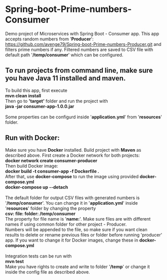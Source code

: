 # Spring-boot-Prime-numbers-Consumer
Demo project of Microservices with Spring Boot - Consumer app. This app accepts random numbers from '**Producer**': https://github.com/avenge79/Spring-boot-Prime-numbers-Producer.git and filters prime numbers if any. Filtered numbers are saved to CSV file with default path '**/temp/consumer**' which can be configured.

## To run projects from command line, make sure you have Java 11 installed and maven. <br/>
To build this app, first execute<br/>
**mvn clean install**<br/>
Then go to **'target'** folder and run the project with<br/>
**java -jar consumer-app-1.0.0.jar**<br/>
<br/>
Some properties can be configurd inside '**application.yml**' from '**resources**' folder.

## Run with Docker:<br/>
Make sure you have **Docker** installed. Build project with **Maven** as described above. First create a Docker network for both projects:<br/>
**docker network create consumer-producer**<br/>
Then build Docker image:<br/>
**docker build -t consumer-app -f Dockerfile .**<br/>
After that, use **docker-compose** to run the image using provided **docker-compose.yml**<br/>
**docker-compose up --detach**<br/>
<br/>
The default folder for output CSV files with generated numbers is '**/temp/consumer**'. You can change it in '**application.yml**' inside '**resources**' folder by changing the property<br/>
**csv:
  file:
    folder: /temp/consumer**<br/>
The property for file name is '**name:**'. Make sure files are with different names if using common folder for other project - Producer.<br/>
Numbers will be appended to the file, so make sure if you want clean results to delete or rename previous files or folder before running 'producer' app.
If you want to change it for Docker images, change these in **docker-compose.yml**<br/><br/>
Integration tests can be run with<br/>
**mvn test**<br/>
Make you have rights to create and write to folder '**/temp**' or change it inside the config file as described above.
